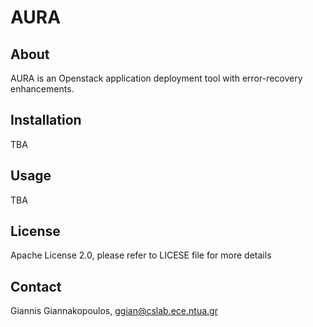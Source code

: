AURA
====

About
-----
AURA is an Openstack application deployment tool with error-recovery enhancements.

Installation
------------
TBA

Usage
-----
TBA

License
-------
Apache License 2.0, please refer to LICESE file for more details

Contact
-------
Giannis Giannakopoulos, ggian@cslab.ece.ntua.gr
